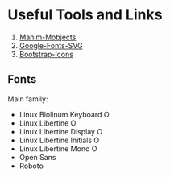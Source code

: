 # Useful Tools and Links

1. [Manim-Mobjects](https://flyingframes.readthedocs.io/en/latest/index.html)
2. [Google-Fonts-SVG](https://danmarshall.github.io/google-font-to-svg-path/)
3. [Bootstrap-Icons](https://icons.getbootstrap.com/)

## Fonts

Main family:

- Linux Biolinum Keyboard O
- Linux Libertine O
- Linux Libertine Display O
- Linux Libertine Initials O
- Linux Libertine Mono O
- Open Sans
- Roboto